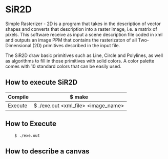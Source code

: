 # SiR2D

Simple Rasterizer - 2D is a program that takes in the description of vector shapes and converts that description into a raster image, i.e. a matrix of pixels. This software receive as input a scene description file coded in xml and outputs an image PPM that contains the rasterizaton of all Two-Dimensional (2D) primitives described in the input file. 

The SiR2D draw basic primitives such as Line, Circle and Polylines, as well as algorithms to fill in those primitives with solid colors. A color palette comes with 10 standard colors that can be easily used.

## How to execute SiR2D

| Compile       | $ make       |
| ------------- |:------------:|
| Execute       | $ ./exe.out <xml_file> <image_name> |

## How to Execute
~~~~
    $ ./exe.out
~~~~

## How to describe a canvas
